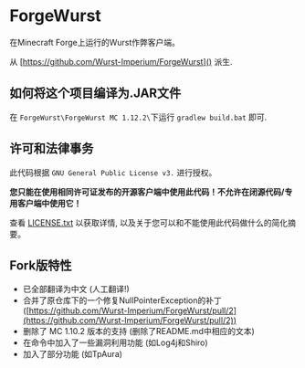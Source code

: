 # ForgeWurst

在Minecraft Forge上运行的Wurst作弊客户端。

从 [https://github.com/Wurst-Imperium/ForgeWurst]() 派生.

## 如何将这个项目编译为.JAR文件

在 `ForgeWurst\ForgeWurst MC 1.12.2\`下运行 `gradlew build.bat` 即可.

## 许可和法律事务

此代码根据 `GNU General Public License v3.` 进行授权。

**您只能在使用相同许可证发布的开源客户端中使用此代码！不允许在闭源代码/专用客户端中使用它！**

查看 [LICENSE.txt](LICENSE.txt) 以获取详情, 以及关于您可以和不能使用此代码做什么的简化摘要。

## Fork版特性

* 已全部翻译为中文 (人工翻译!)
* 合并了原仓库下的一个修复NullPointerException的补丁([https://github.com/Wurst-Imperium/ForgeWurst/pull/2](https://github.com/Wurst-Imperium/ForgeWurst/pull/2))
* 删除了 MC 1.10.2 版本的支持 (删除了README.md中相应的文本)
* 在命令中加入了一些漏洞利用功能 (如Log4j和Shiro)
* 加入了部分功能 (如TpAura)
